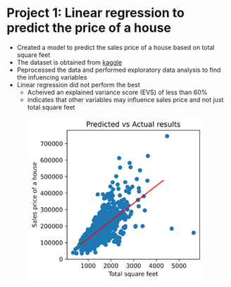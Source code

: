 # Project 1: Linear regression to predict the price of a house

* Created a model to predict the sales price of a house based on total square feet
* The dataset is obtained from [kaggle](https://www.kaggle.com/c/house-prices-advanced-regression-techniques)
* Peprocessed the data and performed exploratory data analysis to find the infuencing variables
* Linear regression did not perform the best
   - Acheived an explained variance score (EVS) of less than 60%
   - indicates that other variables may influence sales price and not just total square feet
      <p align="left">
      <img src="/images/LinearReg.png" width="400"/>
      </p>

   
